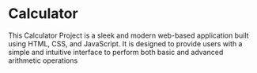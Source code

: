 # Calculator
This Calculator Project is a sleek and modern web-based application built using HTML, CSS, and JavaScript. It is designed to provide users with a simple and intuitive interface to perform both basic and advanced arithmetic operations
